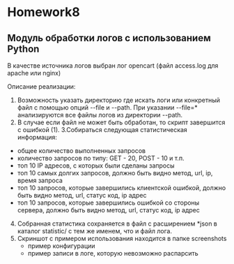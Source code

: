# Homework8
## Модуль обработки логов с использованием Python
В качестве источника логов выбран лог opencart (файл access.log для apache или nginx)

Описание реализации:

1. Возможность указать директорию где искать логи или конкретный файл с помощью опций
--file и --path. При указании --file=* анализируются все файлы логов из директории --path.
2. В случае если файл не может быть обработан, то скрипт завершится с ошибкой (1).
3.Собираться следующая статистическая информация:
- общее количество выполненных запросов
- количество запросов по типу: GET - 20, POST - 10 и т.п.
- топ 10 IP адресов, с которых были сделаны запросы
- топ 10 самых долгих запросов, должно быть видно метод, url, ip, время запроса
- топ 10 запросов, которые завершились клиентской ошибкой, должно быть видно метод, url, статус код, ip адрес
- топ 10 запросов, которые завершились ошибкой со стороны сервера, должно быть видно метод, url, статус код, ip адрес
4. Собранная статистика сохраняется в файл с расширением *json в каталог statistic/ с тем же именем, что и файл лога.
5. Скриншот с примером использования находится в папке screenshots
    - пример конфигурации
    - пример записи в логе, которую невозможно распарсить
